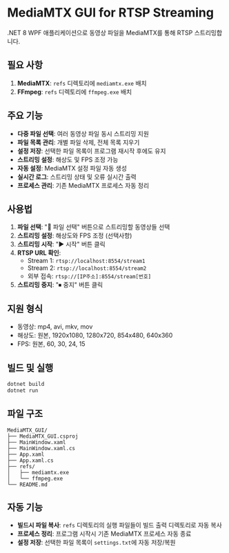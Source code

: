 # MediaMTX GUI for RTSP Streaming

.NET 8 WPF 애플리케이션으로 동영상 파일을 MediaMTX를 통해 RTSP 스트리밍합니다.

## 필요 사항

1. **MediaMTX**: `refs` 디렉토리에 `mediamtx.exe` 배치
2. **FFmpeg**: `refs` 디렉토리에 `ffmpeg.exe` 배치

## 주요 기능

- **다중 파일 선택**: 여러 동영상 파일 동시 스트리밍 지원
- **파일 목록 관리**: 개별 파일 삭제, 전체 목록 지우기
- **설정 저장**: 선택한 파일 목록이 프로그램 재시작 후에도 유지
- **스트리밍 설정**: 해상도 및 FPS 조정 가능
- **자동 설정**: MediaMTX 설정 파일 자동 생성
- **실시간 로그**: 스트리밍 상태 및 오류 실시간 출력
- **프로세스 관리**: 기존 MediaMTX 프로세스 자동 정리

## 사용법

1. **파일 선택**: "📁 파일 선택" 버튼으로 스트리밍할 동영상들 선택
2. **스트리밍 설정**: 해상도와 FPS 조정 (선택사항)
3. **스트리밍 시작**: "▶ 시작" 버튼 클릭
4. **RTSP URL 확인**: 
   - Stream 1: `rtsp://localhost:8554/stream1`
   - Stream 2: `rtsp://localhost:8554/stream2`
   - 외부 접속: `rtsp://[IP주소]:8554/stream[번호]`
5. **스트리밍 중지**: "⏹ 중지" 버튼 클릭

## 지원 형식

- 동영상: mp4, avi, mkv, mov
- 해상도: 원본, 1920x1080, 1280x720, 854x480, 640x360
- FPS: 원본, 60, 30, 24, 15

## 빌드 및 실행

```bash
dotnet build
dotnet run
```

## 파일 구조

```
MediaMTX_GUI/
├── MediaMTX_GUI.csproj
├── MainWindow.xaml
├── MainWindow.xaml.cs
├── App.xaml
├── App.xaml.cs
├── refs/
│   ├── mediamtx.exe
│   └── ffmpeg.exe
└── README.md
```

## 자동 기능

- **빌드시 파일 복사**: `refs` 디렉토리의 실행 파일들이 빌드 출력 디렉토리로 자동 복사
- **프로세스 정리**: 프로그램 시작시 기존 MediaMTX 프로세스 자동 종료
- **설정 저장**: 선택한 파일 목록이 `settings.txt`에 자동 저장/복원
